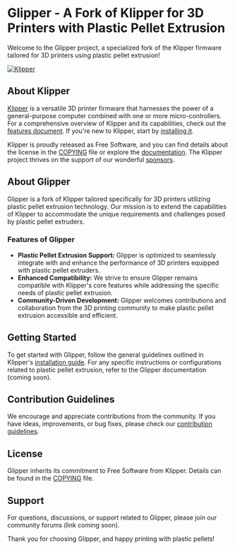 # Glipper - A Fork of Klipper for 3D Printers with Plastic Pellet Extrusion

Welcome to the Glipper project, a specialized fork of the Klipper firmware tailored for 3D printers using plastic pellet extrusion!

[![Klipper](docs/img/klipper-logo-small.png)](https://www.klipper3d.org/)

## About Klipper
[Klipper](https://www.klipper3d.org/) is a versatile 3D printer firmware that harnesses the power of a general-purpose computer combined with one or more micro-controllers. For a comprehensive overview of Klipper and its capabilities, check out the [features document](https://www.klipper3d.org/Features.html). If you're new to Klipper, start by [installing it](https://www.klipper3d.org/Installation.html).

Klipper is proudly released as Free Software, and you can find details about the license in the [COPYING](COPYING) file or explore the [documentation](https://www.klipper3d.org/Overview.html). The Klipper project thrives on the support of our wonderful [sponsors](https://www.klipper3d.org/Sponsors.html).

## About Glipper
Glipper is a fork of Klipper tailored specifically for 3D printers utilizing plastic pellet extrusion technology. Our mission is to extend the capabilities of Klipper to accommodate the unique requirements and challenges posed by plastic pellet extruders.

### Features of Glipper
- **Plastic Pellet Extrusion Support:** Glipper is optimized to seamlessly integrate with and enhance the performance of 3D printers equipped with plastic pellet extruders.
- **Enhanced Compatibility:** We strive to ensure Glipper remains compatible with Klipper's core features while addressing the specific needs of plastic pellet extrusion.
- **Community-Driven Development:** Glipper welcomes contributions and collaboration from the 3D printing community to make plastic pellet extrusion accessible and efficient.

## Getting Started
To get started with Glipper, follow the general guidelines outlined in Klipper's [installation guide](https://www.klipper3d.org/Installation.html). For any specific instructions or configurations related to plastic pellet extrusion, refer to the Glipper documentation (coming soon).

## Contribution Guidelines
We encourage and appreciate contributions from the community. If you have ideas, improvements, or bug fixes, please check our [contribution guidelines](CONTRIBUTING.md).

## License
Glipper inherits its commitment to Free Software from Klipper. Details can be found in the [COPYING](COPYING) file.

## Support
For questions, discussions, or support related to Glipper, please join our community forums (link coming soon).

Thank you for choosing Glipper, and happy printing with plastic pellets!
